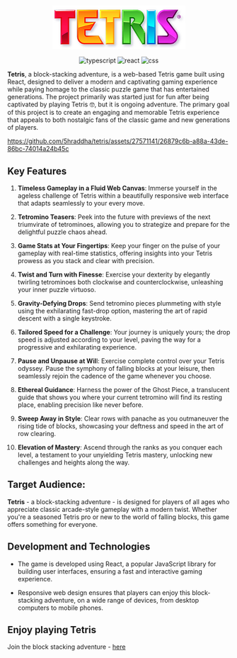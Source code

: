 <p align="center">
  <a href="#" target="_blank">
    <img src="https://raw.githubusercontent.com/5hraddha/misc/master/images/tetris-official-logo.png" width=300 alt="tetris logo" />
  </a>
  <p align="center">
    <img src="https://img.shields.io/badge/typescript-%23007ACC.svg?style=for-the-badge&logo=typescript&logoColor=white" height=20 alt="typescript">
    <img src="https://img.shields.io/badge/React-20232A?style=for-the-badge&logo=react&logoColor=61DAFB" height=20 alt="react">
    <img src="https://img.shields.io/badge/CSS3-1572B6?style=for-the-badge&logo=css3&logoColor=white" height=20 alt="css">
  </p>
</p>

**Tetris**, a block-stacking adventure, is a web-based Tetris game built using React, designed to deliver a modern and captivating gaming experience while paying homage to the classic puzzle game that has entertained generations.
The project primarily was started just for fun after being captivated by playing Tetris 🤓, but it is ongoing adventure. The primary goal of this project is to create an engaging and memorable Tetris experience that appeals to both nostalgic fans of the classic game and new generations of players.

https://github.com/5hraddha/tetris/assets/27571141/26879c6b-a88a-43de-86bc-74014a24b45c

## Key Features

1. **Timeless Gameplay in a Fluid Web Canvas**: Immerse yourself in the ageless challenge of Tetris within a beautifully responsive web interface that adapts seamlessly to your every move.

2. **Tetromino Teasers**: Peek into the future with previews of the next triumvirate of tetrominoes, allowing you to strategize and prepare for the delightful puzzle chaos ahead.

3. **Game Stats at Your Fingertips**: Keep your finger on the pulse of your gameplay with real-time statistics, offering insights into your Tetris prowess as you stack and clear with precision.

4. **Twist and Turn with Finesse**: Exercise your dexterity by elegantly twirling tetrominoes both clockwise and counterclockwise, unleashing your inner puzzle virtuoso.

5. **Gravity-Defying Drops**: Send tetromino pieces plummeting with style using the exhilarating fast-drop option, mastering the art of rapid descent with a single keystroke.

6. **Tailored Speed for a Challenge**: Your journey is uniquely yours; the drop speed is adjusted according to your level, paving the way for a progressive and exhilarating experience.

7. **Pause and Unpause at Wil**l: Exercise complete control over your Tetris odyssey. Pause the symphony of falling blocks at your leisure, then seamlessly rejoin the cadence of the game whenever you choose.

8. **Ethereal Guidance**: Harness the power of the Ghost Piece, a translucent guide that shows you where your current tetromino will find its resting place, enabling precision like never before.

9. **Sweep Away in Style**: Clear rows with panache as you outmaneuver the rising tide of blocks, showcasing your deftness and speed in the art of row clearing.

10. **Elevation of Mastery**: Ascend through the ranks as you conquer each level, a testament to your unyielding Tetris mastery, unlocking new challenges and heights along the way.

## Target Audience:

**Tetris** - a block-stacking adventure - is designed for players of all ages who appreciate classic arcade-style gameplay with a modern twist. Whether you're a seasoned Tetris pro or new to the world of falling blocks, this game offers something for everyone.

## Development and Technologies

- The game is developed using React, a popular JavaScript library for building user interfaces, ensuring a fast and interactive gaming experience.

- Responsive web design ensures that players can enjoy this block-stacking adventure, on a wide range of devices, from desktop computers to mobile phones.

## Enjoy playing Tetris

Join the block stacking adventure - [here](https://tetris-adventure.netlify.app/)
